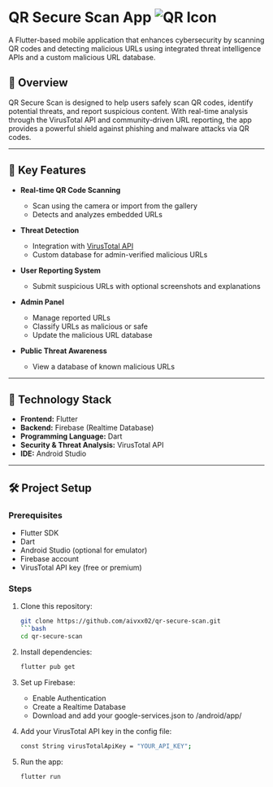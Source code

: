 # QR Secure Scan App ![QR Icon](https://img.icons8.com/ios-filled/50/000000/qr-code.png)


A Flutter-based mobile application that enhances cybersecurity by scanning QR codes and detecting malicious URLs using integrated threat intelligence APIs and a custom malicious URL database.

## 📱 Overview

QR Secure Scan is designed to help users safely scan QR codes, identify potential threats, and report suspicious content. With real-time analysis through the VirusTotal API and community-driven URL reporting, the app provides a powerful shield against phishing and malware attacks via QR codes.

---

## 🚨 Key Features

- **Real-time QR Code Scanning**
  
  - Scan using the camera or import from the gallery
  - Detects and analyzes embedded URLs
- **Threat Detection**
  
  - Integration with [VirusTotal API](https://www.virustotal.com/)
  - Custom database for admin-verified malicious URLs
- **User Reporting System**
  
  - Submit suspicious URLs with optional screenshots and explanations
- **Admin Panel**
  
  - Manage reported URLs
  - Classify URLs as malicious or safe
  - Update the malicious URL database
- **Public Threat Awareness**
  
  - View a database of known malicious URLs

---

## 🧠 Technology Stack

- **Frontend:** Flutter
- **Backend:** Firebase (Realtime Database)
- **Programming Language:** Dart
- **Security & Threat Analysis:** VirusTotal API
- **IDE:** Android Studio

---

## 🛠️ Project Setup

### Prerequisites

- Flutter SDK
- Dart
- Android Studio (optional for emulator)
- Firebase account
- VirusTotal API key (free or premium)

### Steps

1. Clone this repository:
   ```bash
   git clone https://github.com/aivxx02/qr-secure-scan.git
   ```bash
   cd qr-secure-scan

2. Install dependencies:
   ```bash
   flutter pub get

3. Set up Firebase:

   - Enable Authentication
   - Create a Realtime Database
   - Download and add your google-services.json to /android/app/

4. Add your VirusTotal API key in the config file:
   ```bash
   const String virusTotalApiKey = "YOUR_API_KEY";

5. Run the app:
   ```bash
   flutter run
